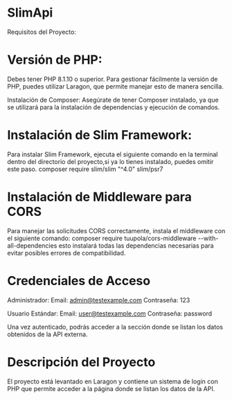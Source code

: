 # SlimApi

Requisitos del Proyecto:


# Versión de PHP:
Debes tener PHP 8.1.10 o superior. Para gestionar fácilmente la versión de PHP, puedes utilizar Laragon, que permite manejar esto de manera sencilla.

Instalación de Composer:
Asegúrate de tener Composer instalado, ya que se utilizará para la instalación de dependencias y ejecución de comandos.


# Instalación de Slim Framework:
Para instalar Slim Framework, ejecuta el siguiente comando en la terminal dentro del directorio del proyecto,si ya lo tienes instalado, puedes omitir este paso. 
composer require slim/slim "^4.0" slim/psr7


# Instalación de Middleware para CORS
Para manejar las solicitudes CORS correctamente, instala el middleware con el siguiente comando: composer require tuupola/cors-middleware --with-all-dependencies
esto instalará todas las dependencias necesarias para evitar posibles errores de compatibilidad.



# Credenciales de Acceso
Administrador:
Email: admin@testexample.com
Contraseña: 123

Usuario Estándar:
Email: user@testexample.com
Contraseña: password

Una vez autenticado, podrás acceder a la sección donde se listan los datos obtenidos de la API externa.

# Descripción del Proyecto
El proyecto está levantado en Laragon y contiene un sistema de login con PHP que permite acceder a la página donde se listan los datos de la API.
